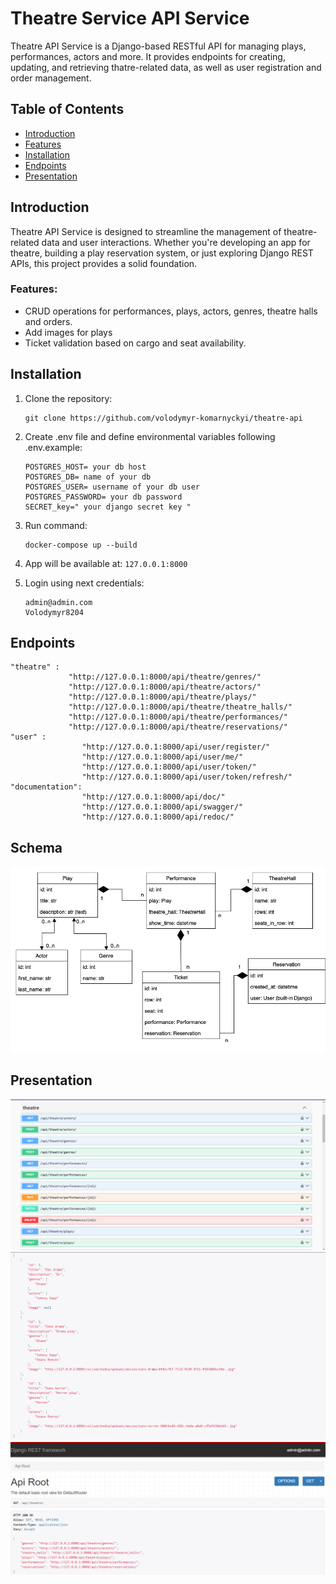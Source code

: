 # Theatre Service API Service

Theatre API Service is a Django-based RESTful API for managing plays, performances, actors and more. It provides endpoints for creating, updating, and retrieving thatre-related data, as well as user registration and order management.

## Table of Contents
- [Introduction](#introduction)
- [Features](#features)
- [Installation](#installation)
- [Endpoints](#endpoints)
- [Presentation](#presentation)

## Introduction

Theatre API Service is designed to streamline the management of theatre-related data and user interactions. Whether you're developing an app for theatre, building a play reservation system, or just exploring Django REST APIs, this project provides a solid foundation.

### Features:
- CRUD operations for performances, plays, actors, genres, theatre halls and orders.
- Add images for plays
- Ticket validation based on cargo and seat availability.

## Installation

1. Clone the repository:

   ```
   git clone https://github.com/volodymyr-komarnyckyi/theatre-api
   ```
2. Create .env file and define environmental variables following .env.example:
   ```
   POSTGRES_HOST= your db host
   POSTGRES_DB= name of your db
   POSTGRES_USER= username of your db user
   POSTGRES_PASSWORD= your db password
   SECRET_key=" your django secret key "
   ```
3. Run command:
   ```
   docker-compose up --build
   ```
4. App will be available at: ```127.0.0.1:8000```
5. Login using next credentials:
   ```
   admin@admin.com
   Volodymyr8204
   ```
## Endpoints
   ```
   "theatre" : 
                "http://127.0.0.1:8000/api/theatre/genres/"
                "http://127.0.0.1:8000/api/theatre/actors/"
                "http://127.0.0.1:8000/api/theatre/plays/"
                "http://127.0.0.1:8000/api/theatre/theatre_halls/"
                "http://127.0.0.1:8000/api/theatre/performances/"
                "http://127.0.0.1:8000/api/theatre/reservations/"
   "user" : 
                   "http://127.0.0.1:8000/api/user/register/"
                   "http://127.0.0.1:8000/api/user/me/"
                   "http://127.0.0.1:8000/api/user/token/"
                   "http://127.0.0.1:8000/api/user/token/refresh/"
   "documentation": 
                   "http://127.0.0.1:8000/api/doc/"
                   "http://127.0.0.1:8000/api/swagger/"
                   "http://127.0.0.1:8000/api/redoc/"
   ```

## Schema
![db_schema.png](rest_db.png)

## Presentation
![swagger.png](swagger.png)
![trip_list.png](play_list.png)
![api_root.png](api_root.png)